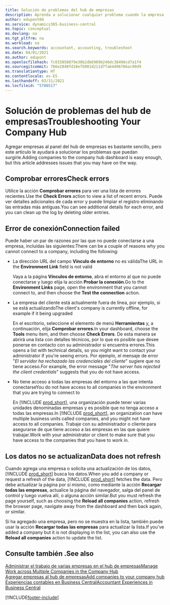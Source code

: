 ```yaml
---
title: Solución de problemas del hub de empresas
description: Aprenda a solucionar cualquier problema cuando la empresa se concentre en Dynamics 365 Business Central para gestionar el trabajo en varias empresas.
author: edupont04
ms.service: dynamics365-business-central
ms.topic: conceptual
ms.devlang: na
ms.tgt_pltfrm: na
ms.workload: na
ms.search.keywords: accountant, accounting, troubleshoot
ms.date: 04/01/2021
ms.author: edupont
ms.openlocfilehash: fc015058079e30b2db6989b246dc38498cd7a1f4
ms.sourcegitcommit: 766e2840fd16efb901d211d7fa64d96766ac99d9
ms.translationtype: HT
ms.contentlocale: es-ES
ms.lasthandoff: 03/31/2021
ms.locfileid: "5786517"
---
```

# <a name="troubleshooting-your-company-hub"></a><span data-ttu-id="b7b4b-103">Solución de problemas del hub de empresas</span><span class="sxs-lookup"><span data-stu-id="b7b4b-103">Troubleshooting Your Company Hub</span></span>

<span data-ttu-id="b7b4b-104">Agregar empresas al panel del hub de empresas es bastante sencillo, pero este artículo le ayudará a solucionar los problemas que puedan surgirle.</span><span class="sxs-lookup"><span data-stu-id="b7b4b-104">Adding companies to the company hub dashboard is easy enough, but this article addresses issues that you may have on the way.</span></span>  

## <a name="check-errors"></a><span data-ttu-id="b7b4b-105">Comprobar errores</span><span class="sxs-lookup"><span data-stu-id="b7b4b-105">Check errors</span></span>

<span data-ttu-id="b7b4b-106">Utilice la acción **Comprobar errores** para ver una lista de errores recientes.</span><span class="sxs-lookup"><span data-stu-id="b7b4b-106">Use the **Check Errors** action to view a list of recent errors.</span></span> <span data-ttu-id="b7b4b-107">Puede ver detalles adicionales de cada error y puede limpiar el registro eliminando las entradas más antiguas.</span><span class="sxs-lookup"><span data-stu-id="b7b4b-107">You can see additional details for each error, and you can clean up the log by deleting older entries.</span></span>  

## <a name="connection-failed"></a><span data-ttu-id="b7b4b-108">Error de conexión</span><span class="sxs-lookup"><span data-stu-id="b7b4b-108">Connection failed</span></span>

<span data-ttu-id="b7b4b-109">Puede haber un par de razones por las que no puede conectarse a una empresa, incluidas las siguientes:</span><span class="sxs-lookup"><span data-stu-id="b7b4b-109">There can be a couple of reasons why you cannot connect to a company, including the following:</span></span>

- <span data-ttu-id="b7b4b-110">La dirección URL del campo **Vínculo de entorno** no es válida</span><span class="sxs-lookup"><span data-stu-id="b7b4b-110">The URL in the **Environment Link** field is not valid</span></span>  

  <span data-ttu-id="b7b4b-111">Vaya a la página **Vínculos de entorno**, abra el entorno al que no puede conectarse y luego elija la acción **Probar la conexión**.</span><span class="sxs-lookup"><span data-stu-id="b7b4b-111">Go to the **Environment Links** page, open the environment that you cannot connect to, and then choose the **Test the connection** action.</span></span>  
- <span data-ttu-id="b7b4b-112">La empresa del cliente está actualmente fuera de línea, por ejemplo, si se está actualizando</span><span class="sxs-lookup"><span data-stu-id="b7b4b-112">The client's company is currently offline, for example if it being upgraded</span></span>

  <span data-ttu-id="b7b4b-113">En el escritorio, seleccione el elemento de menú **Herramientas** y, a continuación, elija **Comprobar errores**.</span><span class="sxs-lookup"><span data-stu-id="b7b4b-113">In your dashboard, choose the **Tools** menu item, and then choose **Check Errors**.</span></span> <span data-ttu-id="b7b4b-114">De esta manera se abrirá una lista con detalles técnicos, por lo que es posible que desee ponerse en contacto con su administrador si encuentra errores.</span><span class="sxs-lookup"><span data-stu-id="b7b4b-114">This opens a list with technical details, so you might want to contact your administrator if you're seeing errors.</span></span> <span data-ttu-id="b7b4b-115">Por ejemplo, el mensaje de error "*El servidor ha rechazado las credenciales del cliente*" sugiere que no tiene acceso.</span><span class="sxs-lookup"><span data-stu-id="b7b4b-115">For example, the error message "*The server has rejected the client credentials*" suggests that you do not have access.</span></span>  
- <span data-ttu-id="b7b4b-116">No tiene acceso a todas las empresas del entorno a las que intenta conectarse</span><span class="sxs-lookup"><span data-stu-id="b7b4b-116">You do not have access to all companies in the environment that you are trying to connect to</span></span>

  <span data-ttu-id="b7b4b-117">En [!INCLUDE [prod_short](includes/prod_short.md)], una organización puede tener varias unidades denominadas empresas y es posible que no tenga acceso a todas las empresas.</span><span class="sxs-lookup"><span data-stu-id="b7b4b-117">In [!INCLUDE [prod_short](includes/prod_short.md)], an organization can have multiple business units called companies, and you might not have access to all companies.</span></span> <span data-ttu-id="b7b4b-118">Trabaje con su administrador o cliente para asegurarse de que tiene acceso a las empresas en las que quiere trabajar.</span><span class="sxs-lookup"><span data-stu-id="b7b4b-118">Work with your administrator or client to make sure that you have access to the companies that you have to work in.</span></span>  

## <a name="data-does-not-refresh"></a><span data-ttu-id="b7b4b-119">Los datos no se actualizan</span><span class="sxs-lookup"><span data-stu-id="b7b4b-119">Data does not refresh</span></span>

<span data-ttu-id="b7b4b-120">Cuando agrega una empresa o solicita una actualización de los datos, [!INCLUDE [prod_short](includes/prod_short.md)] busca los datos.</span><span class="sxs-lookup"><span data-stu-id="b7b4b-120">When you add a company or request a refresh of the data, [!INCLUDE [prod_short](includes/prod_short.md)] fetches the data.</span></span> <span data-ttu-id="b7b4b-121">Pero debe actualizar la página por sí mismo, como mediante la acción **Recargar todas las empresas**, actualice la página del navegador, salga del panel de control y luego vuelva allí, o alguna acción similar.</span><span class="sxs-lookup"><span data-stu-id="b7b4b-121">But you must refresh the page yourself, such as choosing the **Reload all companies** action, refresh the browser page, navigate away from the dashboard and then back again, or similar.</span></span>  

<span data-ttu-id="b7b4b-122">Si ha agregado una empresa, pero no se muestra en la lista, también puede usar la acción **Recargar todas las empresas** para actualizar la lista.</span><span class="sxs-lookup"><span data-stu-id="b7b4b-122">If you've added a company but it is not displaying in the list, you can also use the **Reload all companies** action to update the list.</span></span>

## <a name="see-also"></a><span data-ttu-id="b7b4b-123">Consulte también .</span><span class="sxs-lookup"><span data-stu-id="b7b4b-123">See also</span></span>

[<span data-ttu-id="b7b4b-124">Administrar el trabajo de varias empresas en el hub de empresas</span><span class="sxs-lookup"><span data-stu-id="b7b4b-124">Manage Work across Multiple Companies in the Company Hub</span></span>](company-hub.md)  
[<span data-ttu-id="b7b4b-125">Agregar empresas al hub de empresas</span><span class="sxs-lookup"><span data-stu-id="b7b4b-125">Add companies to your company hub</span></span>](company-hub-add-company.md)  
[<span data-ttu-id="b7b4b-126">Experiencias contables en Business Central</span><span class="sxs-lookup"><span data-stu-id="b7b4b-126">Accountant Experiences in Business Central</span></span>](finance-accounting.md)  


[!INCLUDE[footer-include](includes/footer-banner.md)]
